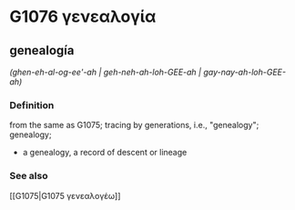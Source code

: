 # G1076 γενεαλογία

## genealogía

_(ghen-eh-al-og-ee'-ah | geh-neh-ah-loh-GEE-ah | gay-nay-ah-loh-GEE-ah)_

### Definition

from the same as G1075; tracing by generations, i.e., "genealogy"; genealogy; 

- a genealogy, a record of descent or lineage

### See also

[[G1075|G1075 γενεαλογέω]]
